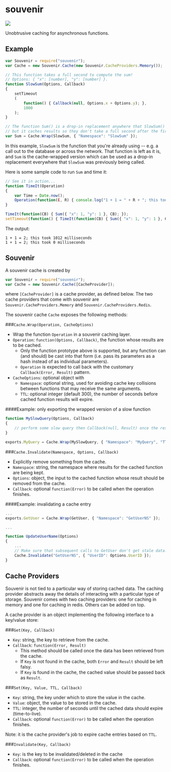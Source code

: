 souvenir
========
<img src="http://i.imgur.com/JhjEVWD.jpg" />

Unobtrusive caching for asynchronous functions.

Example
---

```javascript
var Souvenir = require("souvenir");
var Cache = new Souvenir.Cache(new Souvenir.CacheProviders.Memory());

// This function takes a full second to compute the sum!
// Options: { "x": [number], "y": [number] }.
function SlowSum(Options, Callback)
{
	setTimeout
	(
		function() { Callback(null, Options.x + Options.y); },
		1000
	);
}

// The function Sum() is a drop-in replacement anywhere that SlowSum() was used,
// but it caches results so they don't take a full second after the first call.
var Sum = Cache.Wrap(SlowSum, { "Namespace": "SlowSum" });
```

In this example, `SlowSum` is the function that you're already using -- e.g. a call out to the database or across the network. That function is left as it is, and `Sum` is the cache-wrapped version which can be used as a drop-in replacement everywhere that `SlowSum` was previously being called.

Here is some sample code to run `Sum` and time it:

```javascript
// See it in action...
function TimeIt(Operation)
{
	var Time = Date.now();
	Operation(function(E, R) { console.log("1 + 1 = " + R + "; this took " + (Date.now() - Time) + " milliseconds"); });
}

TimeIt(function(CB) { Sum({ "x": 1, "y": 1 }, CB); });
setTimeout(function() { TimeIt(function(CB) { Sum({ "x": 1, "y": 1 }, CB); }); }, 1500);
```

The output:

	1 + 1 = 2; this took 1012 milliseconds
	1 + 1 = 2; this took 0 milliseconds



Souvenir
---
A souvenir cache is created by

```javascript
var Souvenir = require("souvenir");
var Cache = new Souvenir.Cache([CacheProvider]);
```

where `[CacheProvider]` is a cache provider, as defined below. The two cache providers that come with souvenir are `Souvenir.CacheProviders.Memory` and `Souvenir.CacheProviders.Redis`.

The souvenir cache `Cache` exposes the following methods:

###`Cache.Wrap(Operation, CacheOptions)`

* Wrap the function `Operation` in a souvenir caching layer.
* `Operation`: `function(Options, Callback)`, the function whose results are to be cached.
	* Only the function prototype above is supported, but any function can (and should) be cast into that form (i.e. pass its parameters as a hash instead of as individual parameters).
	* `Operation` is expected to call back with the customary `Callback(Error, Result)` pattern.
* `CacheOptions`: optional object with
	* `Namespace`: optional string, used for avoiding cache key collisions between functions that may receive the same arguments.
	* `TTL`: optional integer (default 300), the number of seconds before cached function results will expire.

####Example: only exporting the wrapped version of a slow function

```javascript
function MySlowQuery(Options, Callback)
{
	// perform some slow query then Callback(null, Result) once the result happens.
}

exports.MyQuery = Cache.Wrap(MySlowQuery, { "Namespace": "MyQuery", "TTL": 60 });
```


###`Cache.Invalidate(Namespace, Options, Callback)`

* Explicitly remove something from the cache.
* `Namespace`: string, the namespace where results for the cached function are being kept.
* `Options`: object, the input to the cached function whose result should be removed from the cache.
* `Callback`: optional `function(Error)` to be called when the operation finishes.

####Example: invalidating a cache entry

```javascript
...
exports.GetUser = Cache.Wrap(GetUser, { "Namespace": "GetUserNS" });

...

function UpdateUserName(Options)
{
	...
	// Make sure that subsequent calls to GetUser don't get stale data.
	Cache.Invalidate("GetUserNS", { "UserID": Options.UserID });
}
```


Cache Providers
---
Souvenir is not tied to a particular way of storing cached data. The caching provider abstracts away the details of interacting with a particular type of storage. Souvenir comes with two caching providers: one for caching in memory and one for caching in redis. Others can be added on top.

A cache provider is an object implementing the following interface to a key/value store:

###`Get(Key, Callback)`

* `Key`: string, the key to retrieve from the cache.
* `Callback`: `function(Error, Result)`
	* This method should be called once the data has been retrieved from the cache.
	* If `Key` is not found in the cache, both `Error` and `Result` should be left falsy.
	* If `Key` is found in the cache, the cached value should be passed back as `Result`.


###`Set(Key, Value, TTL, Callback)`

* `Key`: string, the key under which to store the value in the cache.
* `Value`: object, the value to be stored in the cache.
* `TTL`: integer, the number of seconds until the cached data should expire (time-to-live).
* `Callback`: optional `function(Error)` to be called when the operation finishes.

Note: it is the cache provider's job to expire cache entries based on `TTL`.


###`Invalidate(Key, Callback)`

* `Key`: is the key to be invalidated/deleted in the cache
* `Callback`: optional `function(Error)` to be called when the operation finishes.
